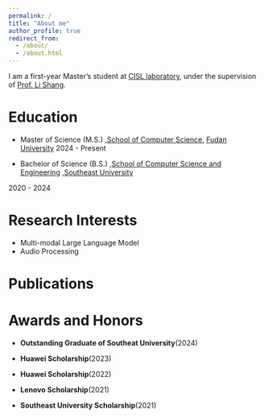 ```yaml
---
permalink: /
title: "About me"
author_profile: true
redirect_from: 
  - /about/
  - /about.html
---
```


I am a first-year Master’s student at [CISL laboratory](https://cscw.fudan.edu.cn/), under the supervision of [Prof. Li Shang](https://cscw.fudan.edu.cn/lishang/).

Education
======

  
* Master of Science (M.S.) ,[School of Computer Science](https://cs.fudan.edu.cn/), [Fudan University](https://www.fudan.edu.cn/)
2024 - Present

  
* Bachelor of Science (B.S.) ,[School of Computer Science and Engineering](https://cse.seu.edu.cn/) ,[Southeast University](https://www.seu.edu.cn/)

2020 - 2024


Research Interests
======
<ul>
<li>Multi-modal Large Language Model</li>
<li>Audio Processing</li>
</ul>

Publications
======

Awards and Honors
======

  
* **Outstanding Graduate of Southeat University**(2024)
 
* **Huawei Scholarship**(2023)

* **Huawei Scholarship**(2022)
    
* **Lenovo Scholarship**(2021)
  
* **Southeast University Scholarship**(2021)


